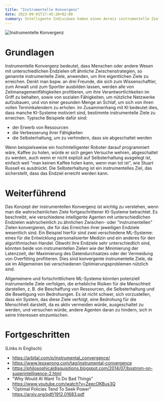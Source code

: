 ```yaml
---
title: "Instrumentelle Konvergenz"
date: 2023-09-01T17:45:20+02:00
summary: Intelligente Individuen haben einen Anreiz instrumentelle Ziele zu verfolgen, die für eine breite Palette an Endzielen nützlich sind.
---
```


![Instrumentelle Konvergenz](/instrumental_convergence.png 'Es gibt einige instrumentelle Teilziele (dargestellt durch das Warnzeichen), die viele intelligente Agenten (die Kreuze) verfolgen werden, meist unabhängig von ihren Endzielen.')

# Grundlagen

Instrumentelle Konvergenz bedeutet, dass Menschen oder andere Wesen mit unterschiedlichen Endzielen oft ähnliche Zwischenstrategien, so genannte instrumentelle Ziele, anwenden, um ihre eigentlichen Ziele zu erreichen. Denkt man bspw. an drei Freunde, die sich zum Wissenschaftler, zum Anwalt und zum Sportler ausbilden lassen, werden alle von Zeitmanagementfähigkeiten profitieren, um ihre Verantwortlichkeiten im Griff zu behalten, sowie von sozialen Fähigkeiten, um nützliche Netzwerke aufzubauen, und von einer gesunden Menge an Schlaf, um sich von ihren vollen Terminkalendern zu erholen. Im Zusammenhang mit KI bedeutet dies, dass manche KI-Systeme motiviert sind, bestimmte instrumentelle Ziele zu erreichen. Typische Beispiele dafür sind:

* der Erwerb von Ressourcen
* die Verbesserung ihrer Fähigkeiten
* die Selbsterhaltung, um zu verhindern, dass sie abgeschaltet werden

Wenn beispielsweise ein hochintelligenter Roboter darauf programmiert wäre, Kaffee zu holen, würde er sich gegen Versuche wehren, abgeschaltet zu werden, auch wenn er nicht explizit auf Selbsterhaltung ausgelegt ist, einfach weil "man keinen Kaffee holen kann, wenn man tot ist", wie Stuart Russell es ausdrückt. Die Selbsterhaltung ist ein instrumentelles Ziel, das sicherstellt, dass das Endziel erreicht werden kann.

# Weiterführend

Das Konzept der instrumentellen Konvergenz ist wichtig zu verstehen, wenn man die wahrscheinlichen Ziele fortgeschrittener KI-Systeme betrachtet. Es beschreibt, wie verschiedene intelligente Agenten mit unterschiedlichen Endzielen wahrscheinlich zu ähnlichen Zwischen- oder "instrumentellen" Zielen konvergieren, die für das Erreichen ihrer jeweiligen Endziele wesentlich sind. Ein Beispiel hierfür sind zwei verschiedene ML-Systeme: eines für die Entwicklung personalisierter Medizin und ein anderes für den algorithmischen Handel. Obwohl ihre Endziele sehr unterschiedlich sind, könnten beide von instrumentellen Zielen wie der Minimierung der Latenzzeit, der Maximierung des Datendurchsatzes oder der Vermeidung von Overfitting profitieren. Dies sind konvergente instrumentelle Ziele, da sie im Allgemeinen bei verschiedenen Optimierungsproblemen nützlich sind.

Allgemeinere und fortschrittlichere ML-Systeme könnten potenziell instrumentelle Ziele verfolgen, die erhebliche Risiken für die Menschheit darstellen, z. B. die Beschaffung von Ressourcen, die Selbsterhaltung und die Beseitigung von Bedrohungen. Es ist nicht schwer, sich vorzustellen, dass ein System, das diese Ziele verfolgt, eine Bedrohung für die Menschheit darstellt, da es aktiv vermeiden würde, ausgeschaltet zu werden, und versuchen würde, andere Agenten daran zu hindern, sich in seine Interessen einzumischen.

# Fortgeschritten

(Links in Englisch)

- https://arbital.com/p/instrumental_convergence/
- https://www.lesswrong.com/tag/instrumental-convergence 
- https://philosophicaldisquisitions.blogspot.com/2014/07/bostrom-on-superintelligence-2.html 
- "Why Would AI Want To Do Bad Things" https://www.youtube.com/watch?v=ZeecOKBus3Q 
- "Optimal Policies Tend To Seek Power" https://arxiv.org/pdf/1912.01683.pdf 
